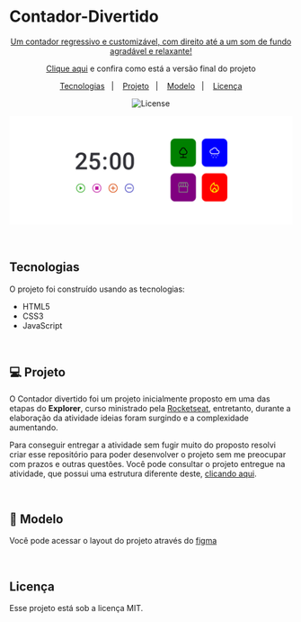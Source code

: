 # Contador-Divertido

<p align="center"><u>Um contador regressivo e customizável, com direito até a um som de fundo agradável e relaxante!</u></p>
<p align="center"><a href="https://pedro-jelev.github.io/Contador-Divertido/">Clique aqui</a> e confira como está a versão final do projeto</p>

<p align="center">
  <a href="#tecnologias">Tecnologias</a>&nbsp;&nbsp;&nbsp;|&nbsp;&nbsp;&nbsp;
  <a href="#computer-projeto">Projeto</a>&nbsp;&nbsp;&nbsp;|&nbsp;&nbsp;&nbsp;
  <a href="#closed_book-modelo">Modelo</a>&nbsp;&nbsp;&nbsp;|&nbsp;&nbsp;&nbsp;
  <a href="#licença">Licença</a>
</p>

<p align="center">
  <img alt="License" src="https://img.shields.io/static/v1?label=license&message=MIT&color=49AA26&labelColor=000000">
</p>

<p align="center">
    <img src="https://github.com/Pedro-Jelev/Contador-Divertido/blob/main/.github/Contador-Divertido.png" alt="Imagem Contador Divertido">
</p>

<br>

## Tecnologias

<p>O projeto foi construído usando as tecnologias:</p>

<ul>
    <li>HTML5</li>
    <li>CSS3</li>
    <li>JavaScript</li>
</ul>

<br>

## :computer: Projeto

<p>O Contador divertido foi um projeto inicialmente proposto em uma das etapas do <strong>Explorer</strong>, curso ministrado pela <a href="https://www.rocketseat.com.br">Rocketseat</a>, entretanto, durante a elaboração da atividade ideias foram surgindo e a complexidade aumentando.</p>

<p>Para conseguir entregar a atividade sem fugir muito do proposto resolvi criar esse repositório para poder desenvolver o projeto sem me preocupar com prazos e outras questões. Você pode consultar o projeto entregue na atividade, que possui uma estrutura diferente deste, <a href="https://codepen.io/Pedro-Jelev/pen/vYaNKqB">clicando aqui</a>.</p>

<br>

## :closed_book: Modelo
<p>Você pode acessar o layout do projeto através do <a href="https://www.figma.com/file/xPmMb1R0ssCYFZCtDDYBe9/Stage-05---Focus-Timer-2.0?node-id=0%3A1&t=TK2qKLsFS88SOTBO-0">figma</a></p>

<br>

## Licença

Esse projeto está sob a licença MIT.
